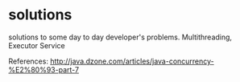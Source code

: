 # solutions
solutions to some day to day developer's problems. Multithreading, Executor Service


References: http://java.dzone.com/articles/java-concurrency-%E2%80%93-part-7 
